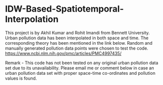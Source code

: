 # IDW-Based-Spatiotemporal-Interpolation
This project is by Akhil Kumar and Rohit Imandi from Bennett University. Urban pollution data has been interpolated in both space and time. The corresponding theory has been mentioned in the link below. Random and manually generated pollution data points were chosen to test the code.  https://www.ncbi.nlm.nih.gov/pmc/articles/PMC4997435/ 


Remark - This code has not been tested on any original urban pollution data set due to its unavailability. Please email me or comment below in case an urban pollution data set with proper space-time co-ordinates and pollution values is found.
